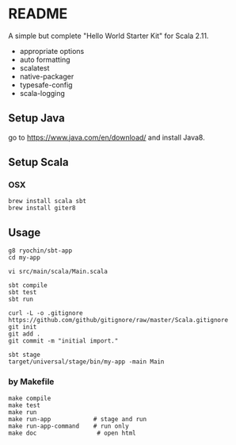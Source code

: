 README
======

A simple but complete "Hello World Starter Kit" for Scala 2.11.

* appropriate options
* auto formatting
* scalatest
* native-packager
* typesafe-config
* scala-logging

Setup Java
----------

go to https://www.java.com/en/download/ and install Java8.

Setup Scala
-----------

### OSX

	brew install scala sbt
	brew install giter8

Usage
-----

	g8 ryochin/sbt-app
	cd my-app

	vi src/main/scala/Main.scala

	sbt compile
	sbt test
	sbt run

	curl -L -o .gitignore https://github.com/github/gitignore/raw/master/Scala.gitignore
	git init
	git add .
	git commit -m "initial import."

	sbt stage
	target/universal/stage/bin/my-app -main Main

### by Makefile

	make compile
	make test
	make run
	make run-app            # stage and run
	make run-app-command    # run only
	make doc                 # open html
